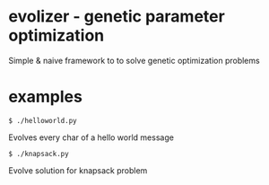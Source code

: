 
# evolizer - genetic parameter optimization

Simple & naive framework to to solve genetic optimization problems


# examples
```
$ ./helloworld.py
```
Evolves every char of a hello world message

```
$ ./knapsack.py
```
Evolve solution for knapsack problem
